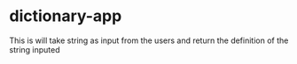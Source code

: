 # dictionary-app
This is will take string as input from the users and return the definition of the string inputed 
